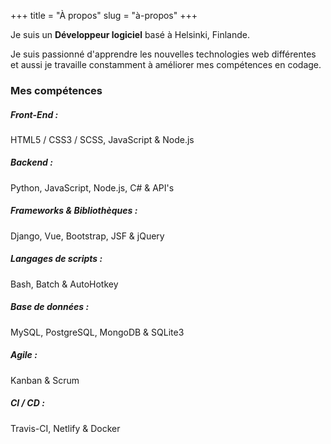 +++
title = "À propos"
slug = "à-propos"
+++

Je suis un **Développeur logiciel** basé à Helsinki, Finlande.

Je suis passionné d'apprendre les nouvelles technologies web différentes et aussi je travaille constamment à améliorer mes compétences en codage.

### Mes compétences

##### Front-End :

HTML5 / CSS3 / SCSS, JavaScript & Node.js

##### Backend :

Python, JavaScript, Node.js, C# & API's

##### Frameworks & Bibliothèques :

Django, Vue, Bootstrap, JSF & jQuery

##### Langages de scripts :

Bash, Batch & AutoHotkey

##### Base de données :

MySQL, PostgreSQL, MongoDB & SQLite3

##### Agile :

Kanban & Scrum

##### CI / CD :

Travis-CI, Netlify & Docker
